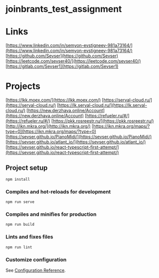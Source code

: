 # joinbrants_test_assignment

# Links
[https://www.linkedin.com/in/semyon-evstigneev-981a73164/](https://www.linkedin.com/in/semyon-evstigneev-981a73164/)
[https://github.com/Sevser](https://github.com/Sevser)
[https://leetcode.com/sevser40/](https://leetcode.com/sevser40/)
[https://gitlab.com/Sevser1](https://gitlab.com/Sevser1)

# Projects
[https://lkk.moex.com/](https://lkk.moex.com/)
[https://serval-cloud.ru/](https://serval-cloud.ru/)
[https://lk.serval-cloud.ru/](https://lk.serval-cloud.ru/)
[https://new.derzhava.online/Account](https://new.derzhava.online/Account)
[https://refueler.ru/#/](https://refueler.ru/#/)
[https://pkk.rosreestr.ru/](https://pkk.rosreestr.ru/)
[http://ikn.mkra.org/](http://ikn.mkra.org/)
[https://ikn.mkra.org/maps/?type=0](https://ikn.mkra.org/maps/?type=0)
[https://sevser.github.io/PianoMidi/](https://sevser.github.io/PianoMidi/)
[https://sevser.github.io/atlant_io/](https://sevser.github.io/atlant_io/)
[https://sevser.github.io/react-typescript-first-attempt/](https://sevser.github.io/react-typescript-first-attempt/)

## Project setup
```
npm install
```

### Compiles and hot-reloads for development
```
npm run serve
```

### Compiles and minifies for production
```
npm run build
```

### Lints and fixes files
```
npm run lint
```

### Customize configuration
See [Configuration Reference](https://cli.vuejs.org/config/).
